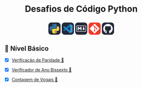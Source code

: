 
# <p align="center"> Desafios de Código Python </p>


<p align="center">
<img height=40px src="img/Python-Dark.svg"/>
<img height=40px src="img/VSCode-Dark.svg"/>
<img height=40px src="img/Markdown-Dark.svg"/>
<img height=40px src="img/Git.svg"/>
<img height=40px src="img/Github-Dark.svg"/>
</p>


## 🍼 Nível Básico 


- [x] [Verificação de Paridade :dart:](basic/01_verificacao_paridade/README.md)

- [x] [Verificador de Ano Bissexto :dart:](basic/02_verificador_ano_bissexto/README.md)

- [X] [Contagem de Vogais :dart:](basic/03_contagem_vogais/README.md)

